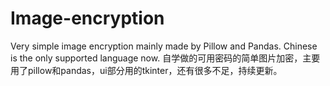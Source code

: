 # Image-encryption
Very simple image encryption mainly made by Pillow and Pandas. Chinese is the only supported language now.
自学做的可用密码的简单图片加密，主要用了pillow和pandas，ui部分用的tkinter，还有很多不足，持续更新。
